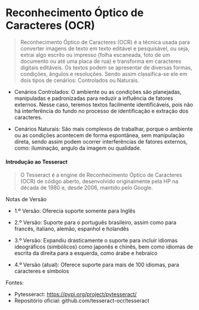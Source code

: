 # Reconhecimento Óptico de Caracteres (OCR)

> Reconhecimento Óptico de Caracteres (OCR) é a técnica usada para converter imagens de texto em texto editável e pesquisável, ou seja, extrai algo escrito ou impresso (folha escaneada, foto de um documento ou até uma placa de rua) e transforma em caracteres digitais editáveis. Os textos podem se apresentar de diversas formas, condições, ângulos e resoluções. Sendo assim classifica-se ele em dois tipos de cenários: Controlados ou Naturais.

- Cenários Controlados: O ambiente ou as condições são planejadas, manipuladas e padronizadas para reduzir a influência de fatores externos. Nesse caso, teremos textos facilmente identificáveis, pois não há interferência do fundo no processo de identificação e extração dos caracteres.

- Cenários Naturais: São mais complexos de trabalhar, porque o ambiente ou as condições acontecem de forma espontânea, sem manipulação direta, sendo assim podem ocorrer interferências de fatores externos, como: iluminação, angulo da imagem ou qualidade.

#### Introdução ao Tesseract

> O Tesseract é a engine de Reconhecimento Óptico de Caracteres (OCR) de código aberto, desenvolvido originalmente pela HP na década de 1980 e, desde 2006, mantido pelo Google.

Notas de Versão 
- 1.º Versão: Oferecia suporte somente para Inglês

- 2.º Versão: Suporte para o português brasileiro, assim como para francês, italiano, alemão, espanhol e holandês

- 3.º Versão: Expandiu drasticamente o suporte para incluir idiomas ideográficos (simbólicos) como japonês e chinês, bem como idiomas de escrita da direita para a esquerda, como árabe e hebraico

- 4.º Versão (atual): Oferece suporte para mais de 100 idiomas, para caracteres e símbolos

Fontes:
- Pytesseract: https://pypi.org/project/pytesseract/ 
- Repositório oficial: github.com/tesseract-ocr/tesseract
